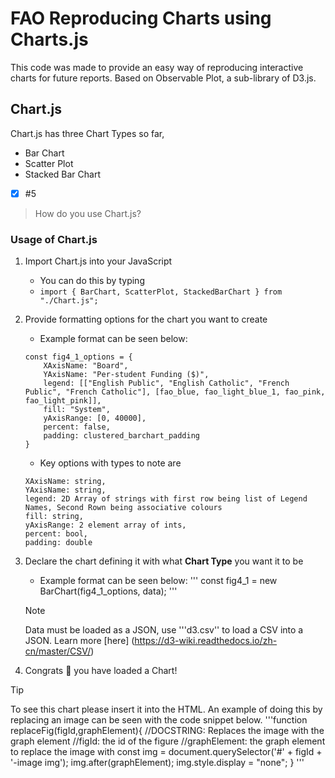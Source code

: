 # FAO Reproducing Charts using Charts.js
This code was made to provide an easy way of reproducing interactive charts for future reports. Based on Observable Plot, a sub-library of D3.js.

## Chart.js
Chart.js has three Chart Types so far,
- Bar Chart
- Scatter Plot
- Stacked Bar Chart
- [x] #5

> How do you use Chart.js?

### Usage of Chart.js

1. Import Chart.js into your JavaScript 
    - You can do this by typing
    - ` import { BarChart, ScatterPlot, StackedBarChart } from "./Chart.js"; `

2. Provide formatting options for the chart you want to create
    - Example format can be seen below:
    ```
    const fig4_1_options = {
        XAxisName: "Board",
        YAxisName: "Per-student Funding ($)",
        legend: [["English Public", "English Catholic", "French Public", "French Catholic"], [fao_blue, fao_light_blue_1, fao_pink, fao_light_pink]],
        fill: "System",
        yAxisRange: [0, 40000],
        percent: false,
        padding: clustered_barchart_padding
    }
    ```

    - Key options with types to note are
    ```
    XAxisName: string,
    YAxisName: string,
    legend: 2D Array of strings with first row being list of Legend Names, Second Rown being associative colours
    fill: string,
    yAxisRange: 2 element array of ints,
    percent: bool,
    padding: double
    ```

3. Declare the chart defining it with what **Chart Type** you want it to be
    - Example format can be seen below:
    '''
    const fig4_1 = new BarChart(fig4_1_options, data);
    '''
    > [!NOTE]
    > Data must be loaded as a JSON, use '''d3.csv'' to load a CSV into a JSON. Learn more [here] (https://d3-wiki.readthedocs.io/zh-cn/master/CSV/)

4. Congrats :tada: you have loaded a Chart!
> [!TIP]
> To see this chart please insert it into the HTML. An example of doing this by replacing an image can be seen with the code snippet below.
> '''function replaceFig(figId,graphElement){
    //DOCSTRING: Replaces the image with the graph element
    //figId: the id of the figure
    //graphElement: the graph element to replace the image with
    const img = document.querySelector('#' + figId + '-image img');
    img.after(graphElement);
    img.style.display = "none";
    } '''
